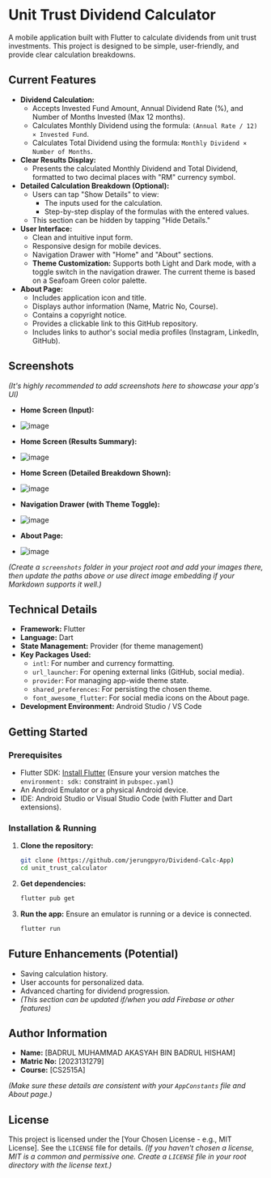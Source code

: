 # Unit Trust Dividend Calculator

A mobile application built with Flutter to calculate dividends from unit trust investments. This project is designed to be simple, user-friendly, and provide clear calculation breakdowns.

## Current Features

*   **Dividend Calculation:**
    *   Accepts Invested Fund Amount, Annual Dividend Rate (%), and Number of Months Invested (Max 12 months).
    *   Calculates Monthly Dividend using the formula: `(Annual Rate / 12) × Invested Fund`.
    *   Calculates Total Dividend using the formula: `Monthly Dividend × Number of Months`.
*   **Clear Results Display:**
    *   Presents the calculated Monthly Dividend and Total Dividend, formatted to two decimal places with "RM" currency symbol.
*   **Detailed Calculation Breakdown (Optional):**
    *   Users can tap "Show Details" to view:
        *   The inputs used for the calculation.
        *   Step-by-step display of the formulas with the entered values.
    *   This section can be hidden by tapping "Hide Details."
*   **User Interface:**
    *   Clean and intuitive input form.
    *   Responsive design for mobile devices.
    *   Navigation Drawer with "Home" and "About" sections.
    *   **Theme Customization:** Supports both Light and Dark mode, with a toggle switch in the navigation drawer. The current theme is based on a Seafoam Green color palette.
*   **About Page:**
    *   Includes application icon and title.
    *   Displays author information (Name, Matric No, Course).
    *   Contains a copyright notice.
    *   Provides a clickable link to this GitHub repository.
    *   Includes links to author's social media profiles (Instagram, LinkedIn, GitHub).

## Screenshots

*(It's highly recommended to add screenshots here to showcase your app's UI)*

*   **Home Screen (Input):**
*   
    ![image](https://github.com/user-attachments/assets/29bbd10c-1a8c-4efc-aafd-b937e75fe9d1)

*   **Home Screen (Results Summary):**
*   
    ![image](https://github.com/user-attachments/assets/c8ef2342-3037-462f-a5d0-ba228bb2b33d)

*   **Home Screen (Detailed Breakdown Shown):**
*   
    ![image](https://github.com/user-attachments/assets/ef7f26ed-2473-414c-a1b8-6924632ce2d4)

*   **Navigation Drawer (with Theme Toggle):**
*   
    ![image](https://github.com/user-attachments/assets/c3729771-ca74-40a6-8054-ab02c1489890)

*   **About Page:**
*   
    ![image](https://github.com/user-attachments/assets/649e5cbd-1497-48aa-a755-4a23fd8ecc81)


*(Create a `screenshots` folder in your project root and add your images there, then update the paths above or use direct image embedding if your Markdown supports it well.)*

## Technical Details

*   **Framework:** Flutter
*   **Language:** Dart
*   **State Management:** Provider (for theme management)
*   **Key Packages Used:**
    *   `intl`: For number and currency formatting.
    *   `url_launcher`: For opening external links (GitHub, social media).
    *   `provider`: For managing app-wide theme state.
    *   `shared_preferences`: For persisting the chosen theme.
    *   `font_awesome_flutter`: For social media icons on the About page.
*   **Development Environment:** Android Studio / VS Code

## Getting Started

### Prerequisites

*   Flutter SDK: [Install Flutter](https://flutter.dev/docs/get-started/install) (Ensure your version matches the `environment: sdk:` constraint in `pubspec.yaml`)
*   An Android Emulator or a physical Android device.
*   IDE: Android Studio or Visual Studio Code (with Flutter and Dart extensions).

### Installation & Running

1.  **Clone the repository:**
    ```bash
    git clone (https://github.com/jerungpyro/Dividend-Calc-App)
    cd unit_trust_calculator 
    ```

2.  **Get dependencies:**
    ```bash
    flutter pub get
    ```

3.  **Run the app:**
    Ensure an emulator is running or a device is connected.
    ```bash
    flutter run
    ```

## Future Enhancements (Potential)

*   Saving calculation history.
*   User accounts for personalized data.
*   Advanced charting for dividend progression.
*   *(This section can be updated if/when you add Firebase or other features)*

## Author Information

*   **Name:** [BADRUL MUHAMMAD AKASYAH BIN BADRUL HISHAM]
*   **Matric No:** [2023131279]
*   **Course:** [CS2515A]

*(Make sure these details are consistent with your `AppConstants` file and About page.)*

## License

This project is licensed under the [Your Chosen License - e.g., MIT License]. See the `LICENSE` file for details.
*(If you haven't chosen a license, MIT is a common and permissive one. Create a `LICENSE` file in your root directory with the license text.)*
